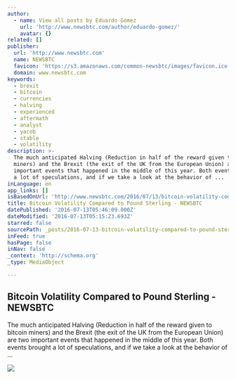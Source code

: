 ```yaml
---
author:
  - name: View all posts by Eduardo Gómez
    url: 'http://www.newsbtc.com/author/eduardo-gomez/'
    avatar: {}
related: []
publisher:
  url: 'http://www.newsbtc.com'
  name: NEWSBTC
  favicon: 'https://s3.amazonaws.com/common-newsbtc/images/favicon.ico'
  domain: www.newsbtc.com
keywords:
  - brexit
  - bitcoin
  - currencies
  - halving
  - experienced
  - aftermath
  - analyst
  - yacob
  - stable
  - volatility
description: >-
  The much anticipated Halving (Reduction in half of the reward given to bitcoin
  miners) and the Brexit (the exit of the UK from the European Union) are two
  important events that happened in the middle of this year. Both events brought
  a lot of speculations, and if we take a look at the behavior of ...
inLanguage: en
app_links: []
isBasedOnUrl: 'http://www.newsbtc.com/2016/07/13/bitcoin-volatility-compared-pound-sterling/'
title: Bitcoin Volatility Compared to Pound Sterling - NEWSBTC
datePublished: '2016-07-13T05:46:09.000Z'
dateModified: '2016-07-13T05:15:23.693Z'
starred: false
sourcePath: _posts/2016-07-13-bitcoin-volatility-compared-to-pound-sterling-newsbtc.md
inFeed: true
hasPage: false
inNav: false
_context: 'http://schema.org'
_type: MediaObject

---
```

<article style=""><h1>Bitcoin Volatility Compared to Pound Sterling - NEWSBTC</h1><p>The much anticipated Halving (Reduction in half of the reward given to bitcoin miners) and the Brexit (the exit of the UK from the European Union) are two important events that happened in the middle of this year. Both events brought a lot of speculations, and if we take a look at the behavior of ...</p><img src="http://s3.amazonaws.com/main-newsbtc-images/2016/07/13060512/pexels-photo-110088.jpeg" /></article>